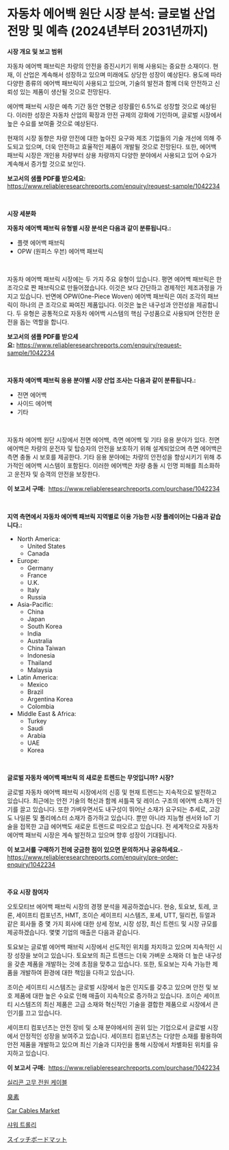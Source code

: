 <p><h1>자동차 에어백 원단 시장 분석: 글로벌 산업 전망 및 예측 (2024년부터 2031년까지)</h1></p><p><strong>시장 개요 및 보고 범위</strong></p>
<p><p>자동차 에어백 패브릭은 차량의 안전을 증진시키기 위해 사용되는 중요한 소재이다. 현재, 이 산업은 계속해서 성장하고 있으며 미래에도 상당한 성장이 예상된다. 용도에 따라 다양한 종류의 에어백 패브릭이 사용되고 있으며, 기술의 발전과 함께 더욱 안전하고 신뢰성 있는 제품이 생산될 것으로 전망된다.</p><p>에어백 패브릭 시장은 예측 기간 동안 연평균 성장률인 6.5%로 성장할 것으로 예상된다. 이러한 성장은 자동차 산업의 확장과 안전 규제의 강화에 기인하며, 글로벌 시장에서 높은 수요를 보여줄 것으로 예상된다.</p><p>현재의 시장 동향은 차량 안전에 대한 높아진 요구와 제조 기업들의 기술 개선에 의해 주도되고 있으며, 더욱 안전하고 효율적인 제품이 개발될 것으로 전망된다. 또한, 에어백 패브릭 시장은 개인용 차량부터 상용 차량까지 다양한 분야에서 사용되고 있어 수요가 계속해서 증가할 것으로 보인다.</p></p>
<p><strong>보고서의 샘플 PDF를 받으세요:</strong> <a href="https://www.reliableresearchreports.com/enquiry/request-sample/1042234">https://www.reliableresearchreports.com/enquiry/request-sample/1042234</a></p>
<p>&nbsp;</p>
<p><strong>시장 세분화</strong></p>
<p><strong>자동차 에어백 패브릭 유형별 시장 분석은 다음과 같이 분류됩니다.:</strong></p>
<p><ul><li>플랫 에어백 패브릭</li><li>OPW (원피스 우븐) 에어백 패브릭</li></ul></p>
<p>&nbsp;</p>
<p><p>자동차 에어백 패브릭 시장에는 두 가지 주요 유형이 있습니다. 평면 에어백 패브릭은 한 조각으로 짠 패브릭으로 만들어졌습니다. 이것은 보다 간단하고 경제적인 제조과정을 가지고 있습니다. 반면에 OPW(One-Piece Woven) 에어백 패브릭은 여러 조각의 패브릭이 하나의 큰 조각으로 짜여진 제품입니다. 이것은 높은 내구성과 안전성을 제공합니다. 두 유형은 공통적으로 자동차 에어백 시스템의 핵심 구성품으로 사용되며 안전한 운전을 돕는 역할을 합니다.</p></p>
<p><strong>보고서의 샘플 PDF를 받으세요:</strong>&nbsp;<a href="https://www.reliableresearchreports.com/enquiry/request-sample/1042234">https://www.reliableresearchreports.com/enquiry/request-sample/1042234</a></p>
<p>&nbsp;</p>
<p><strong> 자동차 에어백 패브릭 응용 분야별 시장 산업 조사는 다음과 같이 분류됩니다.:</strong></p>
<p><ul><li>전면 에어백</li><li>사이드 에어백</li><li>기타</li></ul></p>
<p>&nbsp;</p>
<p><p>자동차 에어백 원단 시장에서 전면 에어백, 측면 에어백 및 기타 응용 분야가 있다. 전면 에어백은 차량의 운전자 및 탑승자의 안전을 보호하기 위해 설계되었으며 측면 에어백은 측면 충돌 시 보호를 제공한다. 기타 응용 분야에는 차량의 안전성을 향상시키기 위해 추가적인 에어백 시스템이 포함된다. 이러한 에어백은 차량 충돌 시 인명 피해를 최소화하고 운전자 및 승객의 안전을 보장한다.</p></p>
<p><strong>이 보고서 구매:</strong>&nbsp; <a href="https://www.reliableresearchreports.com/purchase/1042234">https://www.reliableresearchreports.com/purchase/1042234</a></p>
<p>&nbsp;</p>
<p><strong>지역 측면에서 자동차 에어백 패브릭 지역별로 이용 가능한 시장 플레이어는 다음과 같습니다.:</strong></p>
<p><ul>
    <li>
        North America:
        <ul>
            <li>United States</li>
            <li>Canada</li>
        </ul>
    </li>
    <li>
        Europe:
        <ul>
            <li>Germany</li>
            <li>France</li>
            <li>U.K.</li>
            <li>Italy</li>
            <li>Russia</li>
        </ul>
    </li>
    <li>
        Asia-Pacific:
        <ul>
            <li>China</li>
            <li>Japan</li>
            <li>South Korea</li>
            <li>India</li>
            <li>Australia</li>
            <li>China Taiwan</li>
            <li>Indonesia</li>
            <li>Thailand</li>
            <li>Malaysia</li>
        </ul>
    </li>
    <li>
        Latin America:
        <ul>
            <li>Mexico</li>
            <li>Brazil</li>
            <li>Argentina Korea</li>
            <li>Colombia</li>
        </ul>
    </li>
    <li>
        Middle East & Africa:
        <ul>
            <li>Turkey</li>
            <li>Saudi</li>
            <li>Arabia</li>
            <li>UAE</li>
            <li>Korea</li>
        </ul>
    </li>
    </ul></p>
<p>&nbsp;</p>
<p><strong>글로벌 자동차 에어백 패브릭 의 새로운 트렌드는 무엇입니까? 시장?</strong></p>
<p><p>글로벌 자동차 에어백 패브릭 시장에서의 신흥 및 현재 트렌드는 지속적으로 발전하고 있습니다. 최근에는 안전 기술의 혁신과 함께 셔틀콕 및 레이스 구조의 에어백 소재가 인기를 끌고 있습니다. 또한 가벼우면서도 내구성이 뛰어난 소재가 요구되는 추세로, 고강도 나일론 및 폴리에스터 소재가 증가하고 있습니다. 뿐만 아니라 지능형 센서와 IoT 기술을 접목한 고급 에어백도 새로운 트렌드로 떠오르고 있습니다. 전 세계적으로 자동차 에어백 패브릭 시장은 계속 발전하고 있으며 향후 성장이 기대됩니다.</p></p>
<p><strong>이 보고서를 구매하기 전에 궁금한 점이 있으면 문의하거나 공유하세요.</strong>- <a href="https://www.reliableresearchreports.com/enquiry/pre-order-enquiry/1042234">https://www.reliableresearchreports.com/enquiry/pre-order-enquiry/1042234</a></p>
<p>&nbsp;</p>
<p><strong>주요 시장 참여자</strong></p>
<p><p>오토모티브 에어백 패브릭 시장의 경쟁 분석을 제공하겠습니다. 현숭, 토요보, 토레, 코론, 세이프티 컴포넌츠, HMT, 조이슨 세이프티 시스템즈, 포셰, UTT, 밀리컨, 듀얼과 같은 회사들 중 몇 가지 회사에 대한 상세 정보, 시장 성장, 최신 트렌드 및 시장 규모를 제공하겠습니다. 몇몇 기업의 매출은 다음과 같습니다.</p><p>토요보는 글로벌 에어백 패브릭 시장에서 선도적인 위치를 차지하고 있으며 지속적인 시장 성장을 보이고 있습니다. 토요보의 최근 트렌드는 더욱 가벼운 소재와 더 높은 내구성을 갖춘 제품을 개발하는 것에 초점을 맞추고 있습니다. 또한, 토요보는 지속 가능한 제품을 개발하여 환경에 대한 책임을 다하고 있습니다.</p><p>조이슨 세이프티 시스템즈는 글로벌 시장에서 높은 인지도를 갖추고 있으며 안전 및 보호 제품에 대한 높은 수요로 인해 매출이 지속적으로 증가하고 있습니다. 조이슨 세이프티 시스템즈의 최신 제품은 고급 소재와 혁신적인 기술을 결합한 제품으로 시장에서 큰 인기를 끄고 있습니다.</p><p>세이프티 컴포넌츠는 안전 장비 및 소재 분야에서의 권위 있는 기업으로서 글로벌 시장에서 안정적인 성장을 보여주고 있습니다. 세이프티 컴포넌츠는 다양한 소재를 활용하여 안전 제품을 개발하고 있으며 최신 기술과 디자인을 통해 시장에서 차별화된 위치를 유지하고 있습니다.</p></p>
<p><strong>이 보고서 구매:</strong>&nbsp;&nbsp;<a href="https://www.reliableresearchreports.com/purchase/1042234">https://www.reliableresearchreports.com/purchase/1042234</a></p>
<p><p><a href="https://github.com/vsn7qpua81q/Market-Research-Report-List-1/blob/main/7513947188829.md">실리콘 고무 전원 케이블</a></p><p><a href="https://github.com/xnljig2898992/Market-Research-Report-List-1/blob/main/7044417188923.md">臭素</a></p><p><a href="https://view.publitas.com/reportprime-1/car-cables-market-size-growth-and-forecast-from-2024-2031/">Car Cables Market</a></p><p><a href="https://medium.com/@lanceolsotn8978/%EC%83%A4%EC%9B%8C-%EC%B9%A8%EB%8C%80-%EC%8B%9C%EC%9E%A5-%EB%B6%84%EC%84%9D-%EA%B8%80%EB%A1%9C%EB%B2%8C-%EC%82%B0%EC%97%85-%EC%A0%84%EB%A7%9D-%EB%B0%8F-%EC%98%88%EC%B8%A1-2024%EB%85%84%EB%B6%80%ED%84%B0-2031%EB%85%84-2f04af9b1be0">샤워 트롤리</a></p><p><a href="https://medium.com/@adellaprice2023/%E3%82%B9%E3%82%A4%E3%83%83%E3%83%81%E3%83%9C%E3%83%BC%E3%83%89%E3%83%9E%E3%83%83%E3%83%88%E5%B8%82%E5%A0%B4%E3%81%AE%E8%A6%8F%E6%A8%A1%E3%81%A8%E5%B8%82%E5%A0%B4%E3%83%88%E3%83%AC%E3%83%B3%E3%83%89-%E5%AE%8C%E5%85%A8%E3%81%AA%E6%A5%AD%E7%95%8C%E6%A6%82%E6%B3%81-2024%E5%B9%B4%E3%81%8B%E3%82%892031%E5%B9%B4-6f4e4ca2b1cf">スイッチボードマット</a></p></p>
